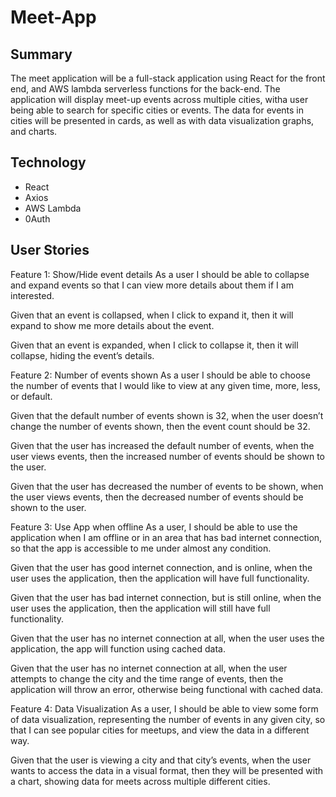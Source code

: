 # Meet-App

## Summary

The meet application will be a full-stack application using React for the front end, and AWS lambda serverless functions for the back-end. The application will display meet-up events across multiple cities, witha user being able to search for specific cities or events. The data for events in cities will be presented in cards, as well as with data visualization graphs, and charts.

## Technology

- React
- Axios
- AWS Lambda
- 0Auth

## User Stories

Feature 1: Show/Hide event details
As a user I should be able to collapse and expand events so that I can view more details about them if I am interested.

Given that an event is collapsed, when I click to expand it, then it will expand to show me more details about the event.

Given that an event is expanded, when I click to collapse it, then it will collapse, hiding the event’s details.

Feature 2: Number of events shown
As a user I should be able to choose the number of events that I would like to view at any given time, more, less, or default.

Given that the default number of events shown is 32, when the user doesn’t change the number of events shown, then the event count should be 32.

Given that the user has increased the default number of events, when the user views events, then the increased number of events should be shown to the user.

Given that the user has decreased the number of events to be shown, when the user views events, then the decreased number of events should be shown to the user.

Feature 3: Use App when offline
As a user, I should be able to use the application when I am offline or in an area that has bad internet connection, so that the app is accessible to me under almost any condition.

Given that the user has good internet connection, and is online, when the user uses the application, then the application will have full functionality.

Given that the user has bad internet connection, but is still online, when the user uses the application, then the application will still have full functionality.

Given that the user has no internet connection at all, when the user uses the application, the app will function using cached data.

Given that the user has no internet connection at all, when the user attempts to change the city and the time range of events, then the application will throw an error, otherwise being functional with cached data.

Feature 4: Data Visualization
As a user, I should be able to view some form of data visualization, representing the number of events in any given city, so that I can see popular cities for meetups, and view the data in a different way.

Given that the user is viewing a city and that city’s events, when the user wants to access the data in a visual format, then they will be presented with a chart, showing data for meets across multiple different cities.
